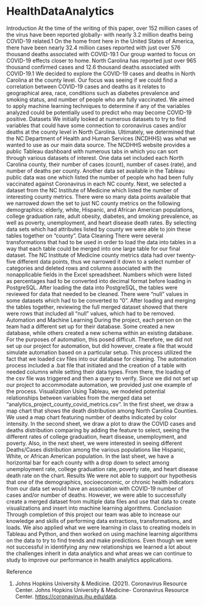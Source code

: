 # HealthDataAnalytics


Introduction
At the time of the writing of this paper, over 152 million cases of the virus have been reported globally- with nearly 3.2 million deaths being COVID-19 related.1 On the home front here in the United States of America, there have been nearly 32.4 million cases reported with just over 576 thousand deaths associated with COVID-19.1 Our group wanted to focus on COVID-19 effects closer to home. North Carolina has reported just over 965 thousand confirmed cases and 12.6 thousand deaths associated with COVID-19.1 We decided to explore the COVID-19 cases and deaths in North Carolina at the county level. Our focus was seeing if we could find a correlation between COVID-19 cases and deaths as it relates to geographical area, race, conditions such as diabetes prevalence and smoking status, and number of people who are fully vaccinated. We aimed to apply machine learning techniques to determine if any of the variables analyzed could be potentially used to predict who may become COVID-19 positive.
Datasets
We initially looked at numerous datasets to try to find variables that could have some connection to coronavirus cases and/or deaths at the county level in North Carolina. Ultimately, we determined that the NC Department of Health and Human Services (NCDHHS) was what we wanted to use as our main data source. The NCDHHS website provides a public Tableau dashboard with numerous tabs in which you can sort through various datasets of interest. One data set included each North Carolina county, their number of cases (count), number of cases (rate), and number of deaths per county. Another data set available in the Tableau public data was one which listed the number of people who had been fully vaccinated against Coronavirus in each NC county. Next, we selected a dataset from the NC Institute of Medicine which listed the number of interesting county metrics. There were so many data points available that we narrowed down the set to just NC county metrics on the following demographics: elderly, white, Hispanic, and African American populations, college graduation rate, adult obesity, diabetes, and smoking prevalence, as well as poverty, unemployment, and heart disease death rates. By selecting data sets which had attributes listed by county we were able to join these tables together on “county”.
Data Cleaning
There were several transformations that had to be used in order to load the data into tables in a way that each table could be merged into one large table for our final dataset. The NC Institute of Medicine county metrics data had over twenty-five different data points, thus we narrowed it down to a select number of categories and deleted rows and columns associated with the nonapplicable fields in the Excel spreadsheet. Numbers which were listed as percentages had to be converted into decimal format before loading in PostgreSQL. After loading the data into PostgreSQL, the tables were reviewed for data that needed to be cleaned. There were “null” values in some datasets which had to be converted to “0”. After loading and merging the tables together, reviewing the full merged dataset showed that there were rows that included all “null” values, which had to be removed. 
Automation and Machine Learning
During the project, each person on the team had a different set up for their database. Some created a new database, while others created a new schema within an existing database. For the purposes of automation, this posed difficult. Therefore, we did not set up our project for automation, but did however, create a file that would simulate automation based on a particular setup. This process utilized the fact that we loaded csv files into our database for cleaning. The automation process included a .bat file that initiated and the creation of a table with needed columns while setting their data types. From there, the loading of the csv file was triggered and then a query to verify. Since we did not set up our project to accommodate automation, we provided just one example of the process.
Visualization
Using Tableau, we modeled potential relationships between variables from the merged data set “analytics_project_county_covid_metrics.csv”. In the first sheet, we draw a map chart that shows the death distribution among North Carolina Counties. We used a map chart featuring number of deaths indicated by color intensity. In the second sheet, we draw a plot to draw the COVID cases and deaths distribution comparing by adding the feature to select, seeing the different rates of college graduation, heart disease, unemployment, and poverty. Also, in the next sheet, we were interested in seeing different Deaths/Cases distribution among the various populations like Hispanic, White, or African American population. In the last sheet, we have a horizontal bar for each county with a drop down to select among unemployment rate, college graduation rate, poverty rate, and heart disease death rate on the chart.
Results
We were not able to support our hypothesis that one of the demographics, socioeconomic, or chronic health indicators from our data set would have an association with COVID-19 number of cases and/or number of deaths. However, we were able to successfully create a merged dataset from multiple data files and use that data to create visualizations and insert into machine learning algorithms. 
Conclusion
Through completion of this project our team was able to increase our knowledge and skills of performing data extractions, transformations, and loads. We also applied what we were learning in class to creating models in Tableau and Python, and then worked on using machine learning algorithms on the data to try to find trends and make predictions. Even though we were not successful in identifying any new relationships we learned a lot about the challenges inherit in data analytics and what areas we can continue to study to improve our performance in health analytics applications.

Reference
1.	Johns Hopkins University & Medicine. (2021). Coronavirus Resource Center. Johns Hopkins University & Medicine- Coronavirus Resource Center. https://coronavirus.jhu.edu/data.

